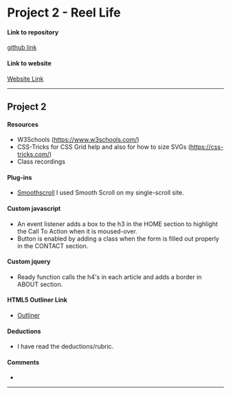 # Project 2 - Reel Life

#### Link to repository
[github link](https://github.com/liveoutloud/project-2_boone-janetta)

#### Link to website
[Website Link](http://janettaboone.com/project-2_boone-janetta/)

---

## Project 2

#### Resources
- W3Schools (https://www.w3schools.com/)
- CSS-Tricks for CSS Grid help and also for how to size SVGs (https://css-tricks.com/)
- Class recordings

#### Plug-ins
- [Smoothscroll](https://css-tricks.com/snippets/jquery/smooth-scrolling/)
I used Smooth Scroll on my single-scroll site.

#### Custom javascript
- An event listener adds a box to the h3 in the HOME section to highlight the Call To Action when it is moused-over.
- Button is enabled by adding a class when the form is filled out properly in the CONTACT section.

#### Custom jquery
- Ready function calls the h4's in each article and adds a border in ABOUT section.

#### HTML5 Outliner Link
- [Outliner](https://gsnedders.html5.org/outliner/process.py?url=http%3A%2F%2Fjanettaboone.com%2Fproject-2_boone-janetta%2F)

#### Deductions
- I have read the deductions/rubric.

#### Comments
-
---
